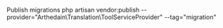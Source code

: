 Publish migrations
php artisan vendor:publish --provider="Arthedain\Translation\ToolServiceProvider" --tag="migration"